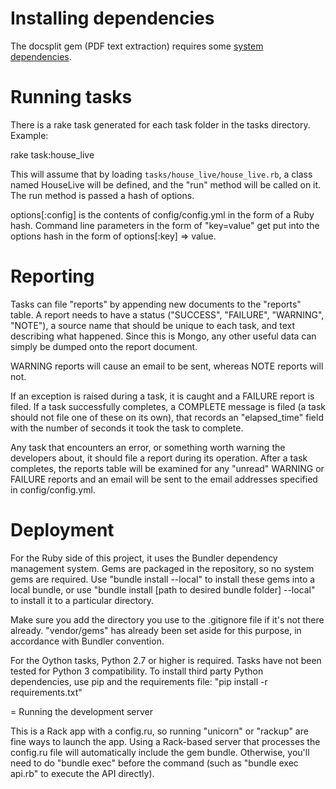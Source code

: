 # Installing dependencies

The docsplit gem (PDF text extraction) requires some [system dependencies](http://documentcloud.github.com/docsplit/).

# Running tasks

There is a rake task generated for each task folder in the tasks directory.  Example:

  rake task:house_live

This will assume that by loading `tasks/house_live/house_live.rb`, a class named HouseLive will be defined, and the "run" method will be called on it.  The run method is passed a hash of options.

options[:config] is the contents of config/config.yml in the form of a Ruby hash. Command line parameters in the form of "key=value" get put into the options hash in the form of options[:key] => value.


# Reporting

Tasks can file "reports" by appending new documents to the "reports" table. A report needs to have a status ("SUCCESS", "FAILURE", "WARNING", "NOTE"), a source name that should be unique to each task, and text describing what happened. Since this is Mongo, any other useful data can simply be dumped onto the report document.

WARNING reports will cause an email to be sent, whereas NOTE reports will not.

If an exception is raised during a task, it is caught and a FAILURE report is filed. If a task successfully completes, a COMPLETE message is filed (a task should not file one of these on its own), that records an "elapsed_time" field with the number of seconds it took the task to complete.

Any task that encounters an error, or something worth warning the developers about, it should file a report during its operation. After a task completes, the reports table will be examined for any "unread" WARNING or FAILURE reports and an email will be sent to the email addresses specified in config/config.yml.


# Deployment

For the Ruby side of this project, it uses the Bundler dependency management system. Gems are packaged in the repository, so no system gems are required. Use "bundle install --local" to install these gems into a local bundle, or use "bundle install [path to desired bundle folder]  --local" to install it to a particular directory. 

Make sure you add the directory you use to the .gitignore file if it's not there already. "vendor/gems" has already been set aside for this purpose, in accordance with Bundler convention.

For the Oython tasks, Python 2.7 or higher is required. Tasks have not been tested for Python 3 compatibility. To install third party Python dependencies, use pip and the requirements file: "pip install -r requirements.txt"


= Running the development server

This is a Rack app with a config.ru, so running "unicorn" or "rackup" are fine ways to launch the app. Using a Rack-based server that processes the config.ru file will automatically include the gem bundle.  Otherwise, you'll need to do "bundle exec" before the command (such as "bundle exec api.rb" to execute the API directly).